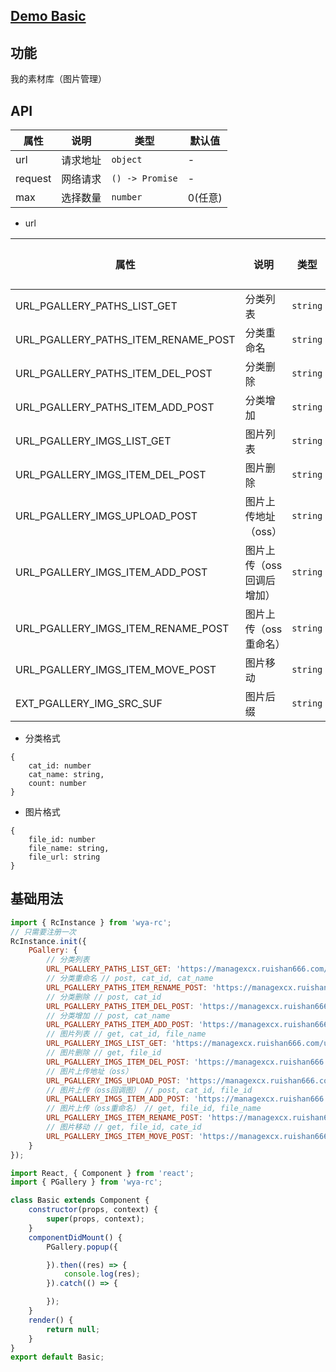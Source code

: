 ## [Demo Basic](https://wya-team.github.io/wya-rc/dist/web/p-gallery/Basic.html)
## 功能
我的素材库（图片管理）

## API
属性 | 说明 | 类型 | 默认值
---|---|---|---
url | 请求地址 | `object` | -
request | 网络请求 | `() -> Promise` | -
max | 选择数量 | `number` | 0(任意)

- url

属性 | 说明 | 类型 | 默认值
---|---|---|---
URL_PGALLERY_PATHS_LIST_GET | 分类列表 | `string` | -
URL_PGALLERY_PATHS_ITEM_RENAME_POST | 分类重命名 | `string` | -
URL_PGALLERY_PATHS_ITEM_DEL_POST | 分类删除 | `string` | -
URL_PGALLERY_PATHS_ITEM_ADD_POST | 分类增加 | `string` | -
URL_PGALLERY_IMGS_LIST_GET | 图片列表 | `string` | -
URL_PGALLERY_IMGS_ITEM_DEL_POST | 图片删除 | `string` | -
URL_PGALLERY_IMGS_UPLOAD_POST | 图片上传地址（oss） | `string` | -
URL_PGALLERY_IMGS_ITEM_ADD_POST | 图片上传（oss回调后增加） | `string` | -
URL_PGALLERY_IMGS_ITEM_RENAME_POST | 图片上传（oss重命名） | `string` | -
URL_PGALLERY_IMGS_ITEM_MOVE_POST | 图片移动 | `string` | -
EXT_PGALLERY_IMG_SRC_SUF | 图片后缀 | `string` | -

- 分类格式
```
{
	cat_id: number
	cat_name: string,
	count: number
}
```
- 图片格式
```
{
	file_id: number
	file_name: string,
	file_url: string
}
```
## 基础用法
```js
import { RcInstance } from 'wya-rc';
// 只需要注册一次
RcInstance.init({
	PGallery: {
		// 分类列表
		URL_PGALLERY_PATHS_LIST_GET: 'https://managexcx.ruishan666.com/uploadfile/getfolder.json',
		// 分类重命名 // post, cat_id, cat_name
		URL_PGALLERY_PATHS_ITEM_RENAME_POST: 'https://managexcx.ruishan666.com/uploadfile/rename-cat.json', 
		// 分类删除 // post, cat_id
		URL_PGALLERY_PATHS_ITEM_DEL_POST: 'https://managexcx.ruishan666.com/uploadfile/del-cat.json', 
		// 分类增加 // post, cat_name
		URL_PGALLERY_PATHS_ITEM_ADD_POST: 'https://managexcx.ruishan666.com/uploadfile/add-cat.json',
		// 图片列表 // get, cat_id, file_name
		URL_PGALLERY_IMGS_LIST_GET: 'https://managexcx.ruishan666.com/uploadfile/imglist.json',
		// 图片删除 // get, file_id
		URL_PGALLERY_IMGS_ITEM_DEL_POST: 'https://managexcx.ruishan666.com/uploadfile/del-img.json',
		// 图片上传地址（oss）
		URL_PGALLERY_IMGS_UPLOAD_POST: 'https://managexcx.ruishan666.com/uploadfile/upimg.json?action=uploadimage&encode=utf-8&code=xcx',
		// 图片上传（oss回调图） // post, cat_id, file_id
		URL_PGALLERY_IMGS_ITEM_ADD_POST: 'https://managexcx.ruishan666.com/uploadfile/upload-img.json',
		// 图片上传（oss重命名） // get, file_id, file_name
		URL_PGALLERY_IMGS_ITEM_RENAME_POST: 'https://managexcx.ruishan666.com/uploadfile/rename-img.json',
		// 图片移动 // get, file_id, cate_id
		URL_PGALLERY_IMGS_ITEM_MOVE_POST: 'https://managexcx.ruishan666.com/uploadfile/move-img.json',
	}
});
```
```jsx
import React, { Component } from 'react';
import { PGallery } from 'wya-rc';

class Basic extends Component {
	constructor(props, context) {
		super(props, context);
	}
	componentDidMount() {
		PGallery.popup({

		}).then((res) => {
			console.log(res);
		}).catch(() => {

		});
	}
	render() {
		return null;
	}
}
export default Basic;


```